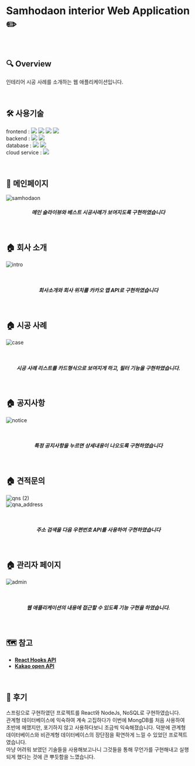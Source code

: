 # Samhodaon interior Web Application :pencil2: 

<br />

## 🔍 Overview
인테리어 시공 사례를 소개하는 웹 애플리케이션입니다.<br />

<br />

## 🛠 사용기술
 frontend : <img src="https://img.shields.io/badge/HTML5-E34F26?style=flat-square&logo=HTML5&logoColor=white">
 <img src="https://img.shields.io/badge/CSS3-1572B6?style=flat-square&logo=CSS3&logoColor=white"> 
 <img src="https://img.shields.io/badge/React%2017.0.1-61DAFB?style=flat-square&logo=React&logoColor=white">
 <img src="https://img.shields.io/badge/Ant%20Design%204.9.4-0170FE?style=flat-square&logo=Ant%20Design&logoColor=white"> <br />
 backend : <img src="https://img.shields.io/badge/Node.js%2014.15.0-339933?style=flat-square&logo=Node.js&logoColor=white">
 <img src="https://img.shields.io/badge/ExpressJs%204.17.1-000000?style=flat-square&logo=Express&logoColor=white"> <br />
 database : <img src="https://img.shields.io/badge/MongoDB-47A248?style=flat-square&logo=MongoDB&logoColor=white"> 
 <img src="https://img.shields.io/badge/mongoose%205.11.11-47A248?style=flat-square&logo=MongoDB&logoColor=white"><br />
 cloud service : <img src="https://img.shields.io/badge/Amazon%20AWS-232F3E?style=flat-square&logo=Amazon%20AWS&logoColor=white"><br />
 
<br />

## 📇 메인페이지
![samhodaon](https://user-images.githubusercontent.com/61848895/116965181-28183f80-ace8-11eb-8214-de100ae53ef1.png)
<br />
<h5 align="center"> 메인 슬라이뷰와 베스트 시공사례가 보여지도록 구현하였습니다 </h5>
<br />

## 🏠 회사 소개
![intro](https://user-images.githubusercontent.com/61848895/116965197-2fd7e400-ace8-11eb-8e33-7cc589c38b8d.png)

<br />
<h5 align="center"> 회사소개와 회사 위치를 카카오 맵 API로 구현하였습니다 </h5>
<br />

## 🏠 시공 사례
![case](https://user-images.githubusercontent.com/61848895/116965210-336b6b00-ace8-11eb-9648-c881c07add55.png)

<br />
<h5 align="center"> 시공 사례 리스트를 카드형식으로 보여지게 하고, 필터 기능을 구현하였습니다. </h5>
<br />

## 🏠 공지사항
![notice](https://user-images.githubusercontent.com/61848895/116965219-37978880-ace8-11eb-8d3e-8e5da9cd8cbe.png)

<br />
<h5 align="center"> 특정 공지사항을 누르면 상세내용이 나오도록 구현하였습니다 </h5>
<br />

## 🏠 견적문의
![qns (2)](https://user-images.githubusercontent.com/61848895/116965225-3b2b0f80-ace8-11eb-92c7-f74f61b338af.png)<br />
![qna_address](https://user-images.githubusercontent.com/61848895/116965234-3d8d6980-ace8-11eb-9f0e-c50b340b193f.png)

<br />
 <h5 align="center"> 주소 검색을 다음 우편번호 API를 사용하여 구현하였습니다 </h5>
<br />

## 🏠 관리자 페이지
![admin](https://user-images.githubusercontent.com/61848895/116965240-42eab400-ace8-11eb-93bc-d846abedee1f.png)

<br />
<h5 align="center"> 웹 애플리케이션의 내용에 접근할 수 있도록 기능 구현을 하였습니다. </h5>
<br />

## 🗺️ 참고
- [**React Hooks API**](https://ko.reactjs.org/docs/hooks-reference.html)
- [**Kakao open API**](https://developers.kakao.com/)
<br />

## 🌿 후기
스프링으로 구현하였던 프로젝트를 React와 NodeJs, NoSQL로 구현하였습니다.<br />
관계형 데이터베이스에 익숙하여 계속 고집하다가 이번에 MongDB를 처음 사용하여 초반에 헤맸지만, 포기하지 않고 사용하다보니 조금씩 익숙해졌습니다. 덕분에 관계형 데이터베이스와 비관계형 데이터베이스의 장단점을 확연하게 느낄 수 있었던 프로젝트였습니다. <br />마냥 어려워 보였던 기술들을 사용해보고나니 그것들을 통해 무언가를 구현해내고 실행되게 했다는 것에 큰 뿌듯함을 느꼈습니다.  
